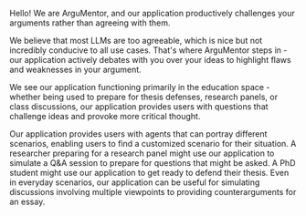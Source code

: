 Hello! We are ArguMentor, and our application productively challenges your arguments rather than agreeing with them. 

We believe that most LLMs are too agreeable, which is nice but not incredibly conducive to all use cases. That's where ArguMentor steps in - our application actively debates with you over your ideas to highlight flaws and weaknesses in your argument. 

We see our application functioning primarily in the education space - whether being used to prepare for thesis defenses, research panels, or class discussions, our application provides users with questions that challenge ideas and provoke more critical thought. 

Our application provides users with agents that can portray different scenarios, enabling users to find a customized scenario for their situation. A researcher preparing for a research panel might use our application to simulate a Q&A session to prepare for questions that might be asked. A PhD student might use our application to get ready to defend their thesis. Even in everyday scenarios, our application can be useful for simulating discussions involving multiple viewpoints to providing counterarguments for an essay. 

